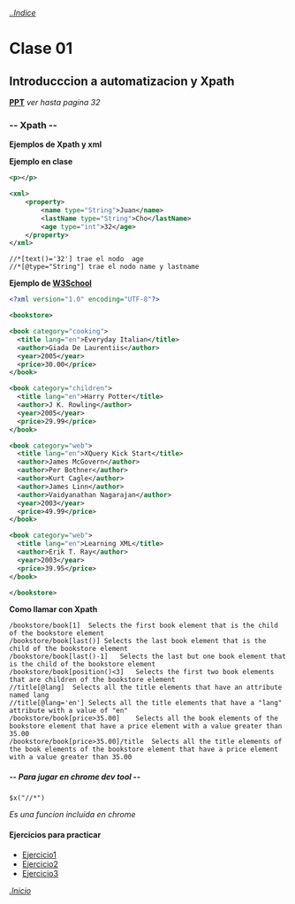 *[..Indice](../../../#---indice---)*

# Clase 01
## Introducccion a automatizacion y Xpath

**[PPT](https://rodixxi.github.io/testingAutomation_Java_H_A_2017/clase01/clase1_y_clase2.pdf#page=1)** *ver hasta pagina 32*

### -- Xpath --

**Ejemplos de Xpath y xml**

**Ejemplo en clase**

```xml
<p></p>

<xml>
	<property>
		<name type="String">Juan</name>
		<lastName type="String">Cho</lastName>
		<age type="int">32</age>
	</property>
</xml>
```
```xpath
//*[text()='32'] trae el nodo  age
//*[@type="String"] trae el nodo name y lastname
```

**Ejemplo de [W3School](https://www.w3schools.com/xml/xml_xpath.asp)**

```xml
<?xml version="1.0" encoding="UTF-8"?>

<bookstore>

<book category="cooking">
  <title lang="en">Everyday Italian</title>
  <author>Giada De Laurentiis</author>
  <year>2005</year>
  <price>30.00</price>
</book>

<book category="children">
  <title lang="en">Harry Potter</title>
  <author>J K. Rowling</author>
  <year>2005</year>
  <price>29.99</price>
</book>

<book category="web">
  <title lang="en">XQuery Kick Start</title>
  <author>James McGovern</author>
  <author>Per Bothner</author>
  <author>Kurt Cagle</author>
  <author>James Linn</author>
  <author>Vaidyanathan Nagarajan</author>
  <year>2003</year>
  <price>49.99</price>
</book>

<book category="web">
  <title lang="en">Learning XML</title>
  <author>Erik T. Ray</author>
  <year>2003</year>
  <price>39.95</price>
</book>

</bookstore>
```

**Como llamar con Xpath**

```xpath
/bookstore/book[1]	Selects the first book element that is the child of the bookstore element
/bookstore/book[last()]	Selects the last book element that is the child of the bookstore element
/bookstore/book[last()-1]	Selects the last but one book element that is the child of the bookstore element
/bookstore/book[position()<3]	Selects the first two book elements that are children of the bookstore element
//title[@lang]	Selects all the title elements that have an attribute named lang
//title[@lang='en']	Selects all the title elements that have a "lang" attribute with a value of "en"
/bookstore/book[price>35.00]	Selects all the book elements of the bookstore element that have a price element with a value greater than 35.00
/bookstore/book[price>35.00]/title	Selects all the title elements of the book elements of the bookstore element that have a price element with a value greater than 35.00
```

##### -- Para jugar en chrome dev tool --

```jQuery
$x("//*") 
```
*Es una funcion incluida en chrome*

#### Ejercicios para practicar

- [Ejercicio1](https://rodixxi.github.io/testingAutomation_Java_H_A_2017/clase01/xpath%20ex/1.html)
- [Ejercicio2](https://rodixxi.github.io/testingAutomation_Java_H_A_2017/clase01/xpath%20ex/2.html)
- [Ejercicio3](https://rodixxi.github.io/testingAutomation_Java_H_A_2017/clase01/xpath%20ex/3.html)

*[.Inicio](#)*
